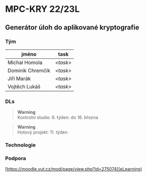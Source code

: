 # MPC-KRY 22/23L
## Generátor úloh do aplikované kryptografie
### Tým
| jméno | task |
|-------|------|
| Michal Homola | <i>\<task\></i> |
| Dominik Chremčík | <i>\<task\></i> |
| Jiří Marák | <i>\<task\></i> |
| Vojtěch Lukáš | <i>\<task\></i> |

### DLs
> **Warning**<br>
Kontrolní studie: 6. týden: do 16. března

> **Warning**<br>
> Hotový projekt: 11. týden

### Technologie

### Podpora
[https://moodle.vut.cz/mod/page/view.php?id=275074](eLearning)